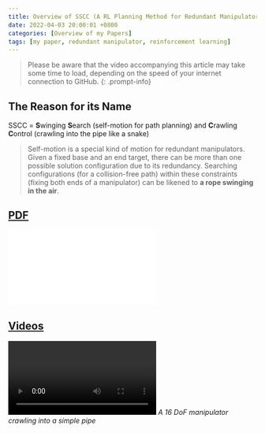 ```yaml
---
title: Overview of SSCC (A RL Planning Method for Redundant Manipulators)
date: 2022-04-03 20:00:01 +0800
categories: [Overview of my Papers]
tags: [my paper, redundant manipulator, reinforcement learning]
---
```


> Please be aware that the video accompanying this article may take some time to load, depending on the speed of your internet connection to GitHub.
{: .prompt-info}

## The Reason for its Name
SSCC = **S**winging **S**earch (self-motion for path planning) and **C**rawling **C**ontrol (crawling into the pipe like a snake)
> Self-motion is a special kind of motion for redundant manipulators. Given a fixed base and an end target, there can be more than one possible solution configuration due to its redundancy. Searching configurations (for a collision-free path) within these constraints (fixing both ends of a manipulator) can be likened to **a rope swinging in the air**.

## [PDF](https://github.com/YueLin301/yuelin301.github.io/blob/main/assets/my_paper/SSCC/A%20snake-inspired%20path%20planning%20algorithm%20based%20on%20reinforcement%20learning%20and%20self-motion%20for%20hyper-redundant%20manipulators.pdf)
![](/assets/my_paper/SSCC/A%20snake-inspired%20path%20planning%20algorithm%20based%20on%20reinforcement%20learning%20and%20self-motion%20for%20hyper-redundant%20manipulators.pdf)

## [Videos](https://github.com/YueLin301/yuelin301.github.io/tree/main/assets/my_paper/SSCC)
![](/assets/my_paper/SSCC/simple_16_2_speedup.mp4)
_A 16 DoF manipulator crawling into a simple pipe_